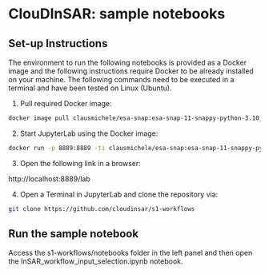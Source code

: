# ClouDInSAR: sample notebooks

## Set-up Instructions

The environment to run the following notebooks is provided as a Docker image and the following instructions require Docker to be already installed on your machine. The following commands need to be executed in a terminal and have been tested on Linux (Ubuntu).

1. Pull required Docker image:

```sh
docker image pull clausmichele/esa-snap:esa-snap-11-snappy-python-3.10_0.3
```

2. Start JupyterLab using the Docker image:

```sh
docker run -p 8889:8889 -ti clausmichele/esa-snap:esa-snap-11-snappy-python-3.10_0.3 jupyter lab --ip=0.0.0.0 --port 8889 --no-browser --allow-root --NotebookApp.token='' --NotebookApp.password=''
```

3. Open the following link in a browser:

http://localhost:8889/lab

4. Open a Terminal in JupyterLab and clone the repository via:

```sh
git clone https://github.com/cloudinsar/s1-workflows
```

## Run the sample notebook

Access the s1-workflows/notebooks folder in the left panel and then open the InSAR_workflow_input_selection.ipynb notebook.
